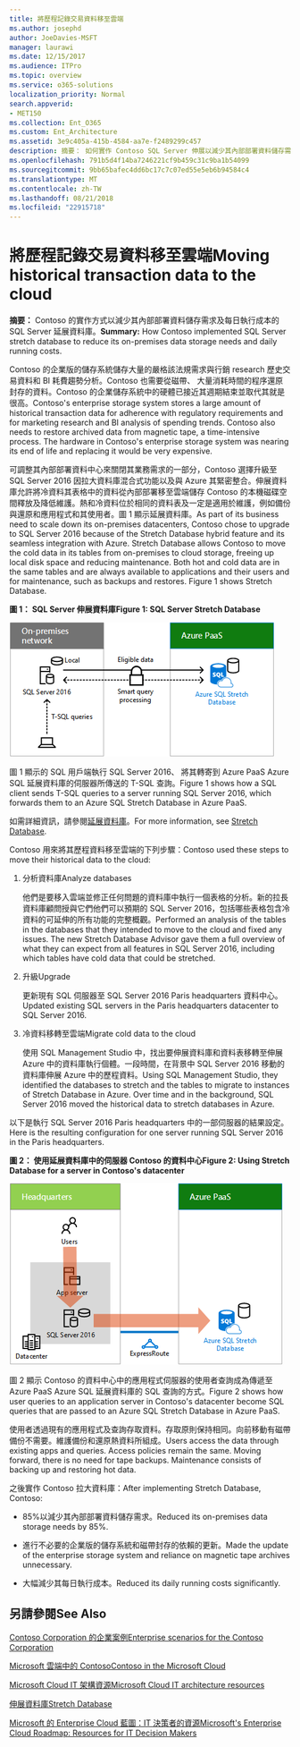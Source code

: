 ```yaml
---
title: 將歷程記錄交易資料移至雲端
ms.author: josephd
author: JoeDavies-MSFT
manager: laurawi
ms.date: 12/15/2017
ms.audience: ITPro
ms.topic: overview
ms.service: o365-solutions
localization_priority: Normal
search.appverid:
- MET150
ms.collection: Ent_O365
ms.custom: Ent_Architecture
ms.assetid: 3e9c405a-415b-4584-aa7e-f2489299c457
description: 摘要： 如何實作 Contoso SQL Server 伸展以減少其內部部署資料儲存需求及每日執行成本的資料庫。
ms.openlocfilehash: 791b5d4f14ba7246221cf9b459c31c9ba1b54099
ms.sourcegitcommit: 9bb65bafec4dd6bc17c7c07ed55e5eb6b94584c4
ms.translationtype: MT
ms.contentlocale: zh-TW
ms.lasthandoff: 08/21/2018
ms.locfileid: "22915718"
---
```

# <a name="moving-historical-transaction-data-to-the-cloud"></a><span data-ttu-id="9133a-103">將歷程記錄交易資料移至雲端</span><span class="sxs-lookup"><span data-stu-id="9133a-103">Moving historical transaction data to the cloud</span></span>

 <span data-ttu-id="9133a-104">**摘要：** Contoso 的實作方式以減少其內部部署資料儲存需求及每日執行成本的 SQL Server 延展資料庫。</span><span class="sxs-lookup"><span data-stu-id="9133a-104">**Summary:** How Contoso implemented SQL Server stretch database to reduce its on-premises data storage needs and daily running costs.</span></span>
  
<span data-ttu-id="9133a-p101">Contoso 的企業版的儲存系統儲存大量的嚴格該法規需求與行銷 research 歷史交易資料和 BI 耗費趨勢分析。Contoso 也需要從磁帶、 大量消耗時間的程序還原封存的資料。Contoso 的企業儲存系統中的硬體已接近其週期結束並取代其就是很高。</span><span class="sxs-lookup"><span data-stu-id="9133a-p101">Contoso's enterprise storage system stores a large amount of historical transaction data for adherence with regulatory requirements and for marketing research and BI analysis of spending trends. Contoso also needs to restore archived data from magnetic tape, a time-intensive process. The hardware in Contoso's enterprise storage system was nearing its end of life and replacing it would be very expensive.</span></span> 
  
<span data-ttu-id="9133a-p102">可調整其內部部署資料中心來關閉其業務需求的一部分，Contoso 選擇升級至 SQL Server 2016 因拉大資料庫混合式功能以及與 Azure 其緊密整合。伸展資料庫允許將冷資料其表格中的資料從內部部署移至雲端儲存 Contoso 的本機磁碟空間釋放及降低維護。熱和冷資料位於相同的資料表及一定是適用於維護，例如備份與還原和應用程式和其使用者。圖 1 顯示延展資料庫。</span><span class="sxs-lookup"><span data-stu-id="9133a-p102">As part of its business need to scale down its on-premises datacenters, Contoso chose to upgrade to SQL Server 2016 because of the Stretch Database hybrid feature and its seamless integration with Azure. Stretch Database allows Contoso to move the cold data in its tables from on-premises to cloud storage, freeing up local disk space and reducing maintenance. Both hot and cold data are in the same tables and are always available to applications and their users and for maintenance, such as backups and restores. Figure 1 shows Stretch Database.</span></span>
  
<span data-ttu-id="9133a-112">**圖 1： SQL Server 伸展資料庫**</span><span class="sxs-lookup"><span data-stu-id="9133a-112">**Figure 1: SQL Server Stretch Database**</span></span>

![SQL Server Stretch Database 做為混合式資料解決方案](media/Contoso-Poster/StretchDB01.png)
  
<span data-ttu-id="9133a-114">圖 1 顯示的 SQL 用戶端執行 SQL Server 2016、 將其轉寄到 Azure PaaS Azure SQL 延展資料庫的伺服器所傳送的 T-SQL 查詢。</span><span class="sxs-lookup"><span data-stu-id="9133a-114">Figure 1 shows how a SQL client sends T-SQL queries to a server running SQL Server 2016, which forwards them to an Azure SQL Stretch Database in Azure PaaS.</span></span>
  
<span data-ttu-id="9133a-115">如需詳細資訊，請參閱[延展資料庫](https://msdn.microsoft.com/library/dn935011.aspx)。</span><span class="sxs-lookup"><span data-stu-id="9133a-115">For more information, see [Stretch Database](https://msdn.microsoft.com/library/dn935011.aspx).</span></span>
  
<span data-ttu-id="9133a-116">Contoso 用來將其歷程資料移至雲端的下列步驟：</span><span class="sxs-lookup"><span data-stu-id="9133a-116">Contoso used these steps to move their historical data to the cloud:</span></span>
  
1. <span data-ttu-id="9133a-117">分析資料庫</span><span class="sxs-lookup"><span data-stu-id="9133a-117">Analyze databases</span></span>
    
    <span data-ttu-id="9133a-p103">他們是要移入雲端並修正任何問題的資料庫中執行一個表格的分析。新的拉長資料庫顧問授與它們他們可以預期的 SQL Server 2016，包括哪些表格包含冷資料的可延伸的所有功能的完整概觀。</span><span class="sxs-lookup"><span data-stu-id="9133a-p103">Performed an analysis of the tables in the databases that they intended to move to the cloud and fixed any issues. The new Stretch Database Advisor gave them a full overview of what they can expect from all features in SQL Server 2016, including which tables have cold data that could be stretched.</span></span>
    
2. <span data-ttu-id="9133a-120">升級</span><span class="sxs-lookup"><span data-stu-id="9133a-120">Upgrade</span></span>
    
    <span data-ttu-id="9133a-121">更新現有 SQL 伺服器至 SQL Server 2016 Paris headquarters 資料中心。</span><span class="sxs-lookup"><span data-stu-id="9133a-121">Updated existing SQL servers in the Paris headquarters datacenter to SQL Server 2016.</span></span>
    
3. <span data-ttu-id="9133a-122">冷資料移轉至雲端</span><span class="sxs-lookup"><span data-stu-id="9133a-122">Migrate cold data to the cloud</span></span>
    
    <span data-ttu-id="9133a-p104">使用 SQL Management Studio 中，找出要伸展資料庫和資料表移轉至伸展 Azure 中的資料庫執行個體。一段時間，在背景中 SQL Server 2016 移動的資料庫伸展 Azure 中的歷程資料。</span><span class="sxs-lookup"><span data-stu-id="9133a-p104">Using SQL Management Studio, they identified the databases to stretch and the tables to migrate to instances of Stretch Database in Azure. Over time and in the background, SQL Server 2016 moved the historical data to stretch databases in Azure.</span></span>
    
<span data-ttu-id="9133a-125">以下是執行 SQL Server 2016 Paris headquarters 中的一部伺服器的結果設定。</span><span class="sxs-lookup"><span data-stu-id="9133a-125">Here is the resulting configuration for one server running SQL Server 2016 in the Paris headquarters.</span></span>
  
<span data-ttu-id="9133a-126">**圖 2： 使用延展資料庫中的伺服器 Contoso 的資料中心**</span><span class="sxs-lookup"><span data-stu-id="9133a-126">**Figure 2: Using Stretch Database for a server in Contoso's datacenter**</span></span>

![針對執行 SQL Server 的單一電腦的 Contoso 的組態 SQL Server Stretch Database](media/Contoso-Poster/StretchDB02.png)

  
<span data-ttu-id="9133a-128">圖 2 顯示 Contoso 的資料中心中的應用程式伺服器的使用者查詢成為傳遞至 Azure PaaS Azure SQL 延展資料庫的 SQL 查詢的方式。</span><span class="sxs-lookup"><span data-stu-id="9133a-128">Figure 2 shows how user queries to an application server in Contoso's datacenter become SQL queries that are passed to an Azure SQL Stretch Database in Azure PaaS.</span></span>
  
<span data-ttu-id="9133a-p105">使用者透過現有的應用程式及查詢存取資料。存取原則保持相同。向前移動有磁帶備份不需要。維護備份和還原熱資料所組成。</span><span class="sxs-lookup"><span data-stu-id="9133a-p105">Users access the data through existing apps and queries. Access policies remain the same. Moving forward, there is no need for tape backups. Maintenance consists of backing up and restoring hot data.</span></span>
  
<span data-ttu-id="9133a-133">之後實作 Contoso 拉大資料庫：</span><span class="sxs-lookup"><span data-stu-id="9133a-133">After implementing Stretch Database, Contoso:</span></span>
  
- <span data-ttu-id="9133a-134">85%以減少其內部部署資料儲存需求。</span><span class="sxs-lookup"><span data-stu-id="9133a-134">Reduced its on-premises data storage needs by 85%.</span></span>
    
- <span data-ttu-id="9133a-135">進行不必要的企業版的儲存系統和磁帶封存的依賴的更新。</span><span class="sxs-lookup"><span data-stu-id="9133a-135">Made the update of the enterprise storage system and reliance on magnetic tape archives unnecessary.</span></span>
    
- <span data-ttu-id="9133a-136">大幅減少其每日執行成本。</span><span class="sxs-lookup"><span data-stu-id="9133a-136">Reduced its daily running costs significantly.</span></span>
    
## <a name="see-also"></a><span data-ttu-id="9133a-137">另請參閱</span><span class="sxs-lookup"><span data-stu-id="9133a-137">See Also</span></span>

[<span data-ttu-id="9133a-138">Contoso Corporation 的企業案例</span><span class="sxs-lookup"><span data-stu-id="9133a-138">Enterprise scenarios for the Contoso Corporation</span></span>](enterprise-scenarios-for-the-contoso-corporation.md)
  
[<span data-ttu-id="9133a-139">Microsoft 雲端中的 Contoso</span><span class="sxs-lookup"><span data-stu-id="9133a-139">Contoso in the Microsoft Cloud</span></span>](contoso-in-the-microsoft-cloud.md)
  
[<span data-ttu-id="9133a-140">Microsoft Cloud IT 架構資源</span><span class="sxs-lookup"><span data-stu-id="9133a-140">Microsoft Cloud IT architecture resources</span></span>](microsoft-cloud-it-architecture-resources.md)

[<span data-ttu-id="9133a-141">伸展資料庫</span><span class="sxs-lookup"><span data-stu-id="9133a-141">Stretch Database</span></span>](https://msdn.microsoft.com/library/dn935011.aspx)
  
[<span data-ttu-id="9133a-142">Microsoft 的 Enterprise Cloud 藍圖：IT 決策者的資源</span><span class="sxs-lookup"><span data-stu-id="9133a-142">Microsoft's Enterprise Cloud Roadmap: Resources for IT Decision Makers</span></span>](https://sway.com/FJ2xsyWtkJc2taRD)




